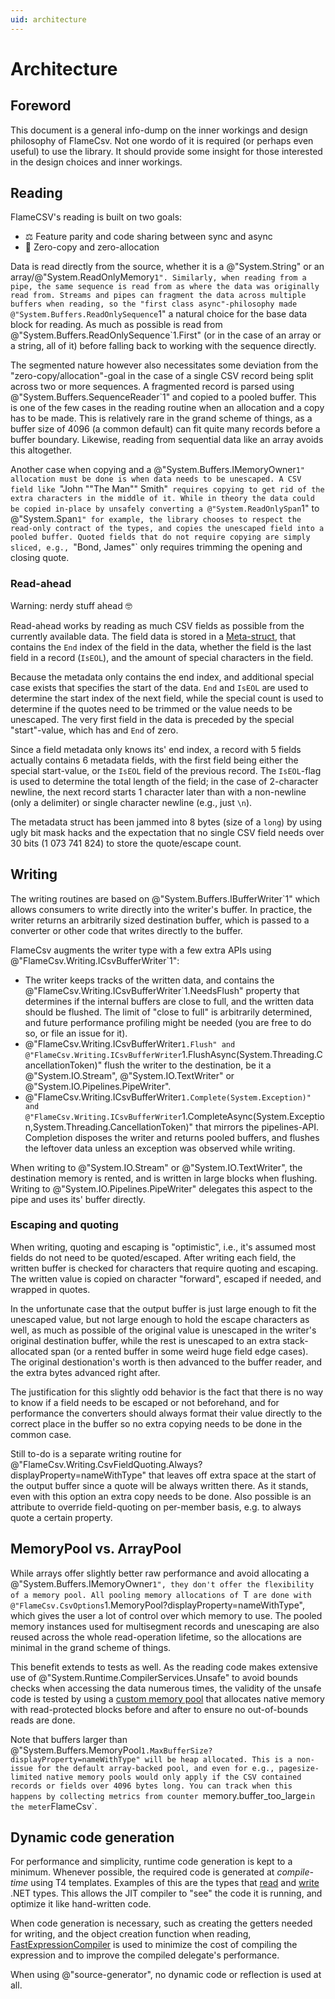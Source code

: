 ```yaml
---
uid: architecture
---
```


# Architecture

## Foreword

This document is a general info-dump on the inner workings and design philosophy of FlameCsv. Not one wordo of it is
required (or perhaps even useful) to use the library. It should provide some insight for those interested in the
design choices and inner workings.

## Reading

FlameCSV's reading is built on two goals:

 - ⚖️ Feature parity and code sharing between sync and async
 - 🚀 Zero-copy and zero-allocation

Data is read directly from the source, whether it is a @"System.String" or an array/@"System.ReadOnlyMemory`1".
Similarly, when reading from a pipe, the same sequence is read from as where the data was originally read from.
Streams and pipes can fragment the data across multiple buffers when reading, so the "first class async"-philosophy
made @"System.Buffers.ReadOnlySequence`1" a natural choice for the base data block for reading.
As much as possible is read from @"System.Buffers.ReadOnlySequence`1.First" (or in the case of an array or a string, all of it)
before falling back to working with the sequence directly.

The segmented nature however also necessitates some deviation from the "zero-copy/allocation"-goal in the case of a single
CSV record being split across two or more sequences. A fragmented record is parsed using @"System.Buffers.SequenceReader`1"
and copied to a pooled buffer. This is one of the few cases in the reading routine when an allocation and a copy has to be
made. This is relatively rare in the grand scheme of things, as a buffer size of 4096 (a common default) can fit
quite many records before a buffer boundary. Likewise, reading from sequential data like an array avoids this altogether.

Another case when copying and a @"System.Buffers.IMemoryOwner`1" allocation must be done is when data needs to be unescaped.
A CSV field like `"John ""The Man"" Smith"` requires copying to get rid of the extra characters in the middle of it.
While in theory the data could be copied in-place by unsafely converting a @"System.ReadOnlySpan`1" to @"System.Span`1"
for example, the library chooses to respect the read-only contract of the types, and copies the unescaped field
into a pooled buffer. Quoted fields that do not require copying are simply sliced, e.g., `"Bond, James"` only requires
trimming the opening and closing quote.

### Read-ahead

Warning: nerdy stuff ahead 🤓

Read-ahead works by reading as much CSV fields as possible from the currently available data. The field data is stored
in a [Meta-struct](https://github.com/ovska/FlameCsv/blob/main/FlameCsv.Core/Reading/Internal/Meta.cs), that contains
the `End` index of the field in the data, whether the field is the last field in a record (`IsEOL`), and the amount of
special characters in the field.

Because the metadata only contains the end index, and additional special case exists that specifies the start of the data.
`End` and `IsEOL` are used to determine the start index of the next field, while the special count is used to determine
if the quotes need to be trimmed or the value needs to be unescaped. The very first field in the data is preceded by the special
"start"-value, which has and `End` of zero.

Since a field metadata only knows its' end index, a record with 5 fields actually contains 6 metadata fields, with the first
field being either the special start-value, or the `IsEOL` field of the previous record. The `IsEOL`-flag is used to
determine the total length of the field; in the case of 2-character newline, the next record starts 1 character later
than with a non-newline (only a delimiter) or single character newline (e.g., just `\n`).

The metadata struct has been jammed into 8 bytes (size of a `long`) by using ugly bit mask hacks and the expectation
that no single CSV field needs over 30 bits (1&nbsp;073&nbsp;741&nbsp;824) to store the quote/escape count.


## Writing

The writing routines are based on @"System.Buffers.IBufferWriter`1" which allows consumers to write directly into the
writer's buffer. In practice, the writer returns an arbitrarily sized destination buffer, which is passed to
a converter or other code that writes directly to the buffer.

FlameCsv augments the writer type with a few extra APIs using @"FlameCsv.Writing.ICsvBufferWriter`1":
 - The writer keeps tracks of the written data, and contains the @"FlameCsv.Writing.ICsvBufferWriter`1.NeedsFlush" property that
   determines if the internal buffers are close to full, and the written data should be flushed. The limit of "close to full"
   is arbitrarily determined, and future performance profiling might be needed (you are free to do so, or file an issue for it).
 - @"FlameCsv.Writing.ICsvBufferWriter`1.Flush" and @"FlameCsv.Writing.ICsvBufferWriter`1.FlushAsync(System.Threading.CancellationToken)"
   flush the writer to the destination, be it a @"System.IO.Stream", @"System.IO.TextWriter" or @"System.IO.Pipelines.PipeWriter".
 - @"FlameCsv.Writing.ICsvBufferWriter`1.Complete(System.Exception)" and @"FlameCsv.Writing.ICsvBufferWriter`1.CompleteAsync(System.Exception,System.Threading.CancellationToken)"
   that mirrors the pipelines-API. Completion disposes the writer and returns pooled buffers,
   and flushes the leftover data unless an exception was observed while writing.

When writing to @"System.IO.Stream" or @"System.IO.TextWriter", the destination memory is rented, and is written in large
blocks when flushing. Writing to @"System.IO.Pipelines.PipeWriter" delegates this aspect to the pipe and uses its' buffer directly.

### Escaping and quoting

When writing, quoting and escaping is "optimistic", i.e., it's assumed most fields do not need to be quoted/escaped.
After writing each field, the written buffer is checked for characters that require quoting and escaping.
The written value is copied on character "forward", escaped if needed, and wrapped in quotes.

In the unfortunate case that the output buffer is just large enough to fit the unescaped value, but not large enough
to hold the escape characters as well, as much as possible of the original value is unescaped in the writer's original
destination buffer, while the rest is unescaped to an extra stack-allocated span (or a rented buffer in some weird huge field
edge cases). The original destionation's worth is then advanced to the buffer reader, and the extra bytes advanced right after.

The justification for this slightly odd behavior is the fact that there is no way to know if a field needs to be escaped
or not beforehand, and for performance the converters should always format their value directly to the correct place in
the buffer so no extra copying needs to be done in the common case.

Still to-do is a separate writing routine for @"FlameCsv.Writing.CsvFieldQuoting.Always?displayProperty=nameWithType"
that leaves off extra space at the start of the output buffer since a quote will be always written there. As it stands,
even with this option an extra copy needs to be done. Also possible is an attribute to override field-quoting
on per-member basis, e.g. to always quote a certain property.

## MemoryPool vs. ArrayPool

While arrays offer slightly better raw performance and avoid allocating a @"System.Buffers.IMemoryOwner`1",
they don't offer the flexibility of a memory pool. All pooling memory allocations of `T` are done with
@"FlameCsv.CsvOptions`1.MemoryPool?displayProperty=nameWithType", which gives the user a lot of control over
which memory to use. The pooled memory instances used for multisegment records and unescaping are also reused
across the whole read-operation lifetime, so the allocations are minimal in the grand scheme of things.

This benefit extends to tests as well. As the reading code makes extensive use of @"System.Runtime.CompilerServices.Unsafe"
to avoid bounds checks when accessing the data numerous times, the validity of the unsafe code is tested by using
a [custom memory pool](https://github.com/ovska/FlameCsv/blob/main/FlameCsv.Tests/Utilities/GuardedMemoryManager.cs)
that allocates native memory with read-protected blocks before and after to ensure no out-of-bounds reads are done.

Note that buffers larger than @"System.Buffers.MemoryPool`1.MaxBufferSize?displayProperty=nameWithType" will be
heap allocated. This is a non-issue for the default array-backed pool, and even for e.g., pagesize-limited
native memory pools would only apply if the CSV contained records or fields over 4096 bytes long.
You can track when this happens by collecting metrics from counter `memory.buffer_too_large` in the meter `FlameCsv`.


## Dynamic code generation

For performance and simplicity, runtime code generation is kept to a minimum. Whenever possible, the required code is generated
at _compile-time_ using T4 templates. Examples of this are the types that
[read](https://github.com/ovska/FlameCsv/blob/main/FlameCsv.Core/Runtime/Materializer.Generated.cs) and
[write](https://github.com/ovska/FlameCsv/blob/main/FlameCsv.Core/Runtime/Dematerializer.Generated.cs)
.NET types. This allows the JIT compiler to "see" the code it is running, and optimize it like hand-written code.

When code generation is necessary, such as creating the getters needed for writing, and the object creation function when reading,
[FastExpressionCompiler](https://github.com/dadhi/FastExpressionCompiler) is used to minimize the cost of compiling the expression
and to improve the compiled delegate's performance.

When using @"source-generator", no dynamic code or reflection is used at all.
